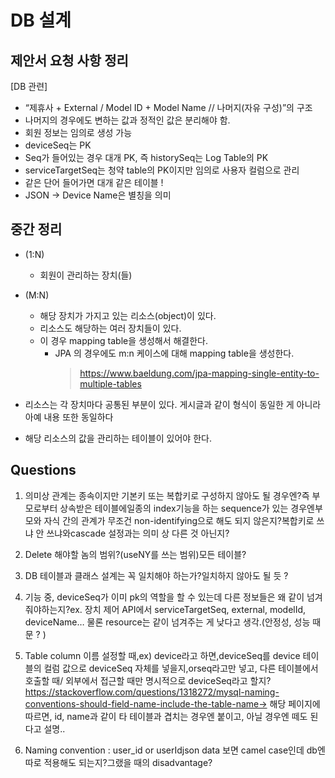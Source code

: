 # DB 설계

## 제안서 요청 사항 정리
[DB 관련]
- “제휴사 + External / Model ID + Model Name // 나머지(자유 구성)”의 구조
- 나머지의 경우에도 변하는 값과 정적인 값은 분리해야 함.
- 회원 정보는 임의로 생성 가능
- deviceSeq는 PK
- Seq가 들어있는 경우 대개 PK, 즉 historySeq는 Log Table의 PK
- serviceTargetSeq는 청약 table의 PK이지만 임의로 사용자 컬럼으로 관리
- 같은 단어 들어가면 대개 같은 테이블 !
- JSON -> Device Name은 별칭을 의미

## 중간 정리
- (1:N)
  - 회원이 관리하는 장치(들)

- (M:N)
  - 해당 장치가 가지고 있는 리소스(object)이 있다.
  - 리소스도 해당하는 여러 장치들이 있다.
  - 이 경우 mapping table을 생성해서 해결한다.
    - JPA 의 경우에도 m:n 케이스에 대해 mapping table을 생성한다.
      > https://www.baeldung.com/jpa-mapping-single-entity-to-multiple-tables

+ 리소스는 각 장치마다 공통된 부분이 있다.
   게시글과 같이 형식이 동일한 게 아니라 아예 내용 또한 동일하다

+ 해당 리소스의 값을 관리하는 테이블이 있어야 한다.

## Questions
1. 의미상 관계는 종속이지만 기본키 또는 복합키로 구성하지 않아도 될 경우엔?즉 부모로부터 상속받은 테이블에일종의 index기능을 하는 sequence가 있는 경우엔부모와 자식 간의 관계가 무조건 non-identifying으로 해도 되지 않은지?복합키로 쓰냐 안 쓰냐와cascade 설정과는 의미 상 다른 것 아닌지?

2. Delete 해야할 놈의 범위?(useNY를 쓰는 범위)모든 테이블?
3. DB 테이블과 클래스 설계는 꼭 일치해야 하는가?일치하지 않아도 될 듯 ?
4. 기능 중, deviceSeq가 이미 pk의 역할을 할 수 있는데 다른 정보들은 왜 같이 넘겨줘야하는지?ex. 장치 제어 API에서 serviceTargetSeq, external, modelId, deviceName… 물론 resource는 같이 넘겨주는 게 낮다고 생각.(안정성, 성능 때문 ? )
5. Table column 이름 설정할 때,ex) device라고 하면,deviceSeq를 device 테이블의 컬럼 값으로 deviceSeq 자체를 넣을지,orseq라고만 넣고, 다른 테이블에서 호출할 때/ 외부에서 접근할 때만 명시적으로 deviceSeq라고 할지?https://stackoverflow.com/questions/1318272/mysql-naming-conventions-should-field-name-include-the-table-name-> 해당 페이지에 따르면, id, name과 같이 타 테이블과 겹치는 경우엔 붙이고, 아닐 경우엔 떼도 된다고 설명..
6. Naming convention : user_id or userIdjson data 보면 camel case인데 db엔 따로 적용해도 되는지?그랬을 때의 disadvantage?

